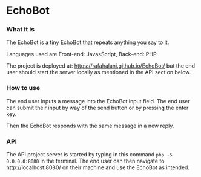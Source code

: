 # EchoBot

### What it is
The EchoBot is a tiny EchoBot that repeats anything you say to it.

Languages used are Front-end: JavasScript, Back-end: PHP.

The project is deployed at: https://rafahalani.github.io/EchoBot/  but the end user should start the server locally as mentioned in the API section below.

### How to use 

The end user inputs a message into the EchoBot input field. The end user can submit their input by way of the send button or by pressing the enter key.

Then the EchoBot responds with the same message in a new reply.


### API 

The API project server is started by typing in this command `php -S 0.0.0.0:8080` in the terminal. The end user can then navigate to http://localhost:8080/ on their machine and use the EchoBot as intended.
